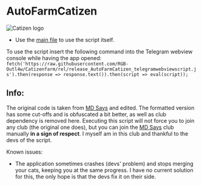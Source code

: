 # AutoFarmCatizen

![Catizen logo](https://catizen.ai/static/images/index-logo-mobile.png)

* Use the [main file](https://github.com/RGB-Outl4w/Catizenfarm/blob/rel/release_AutoFarmCatizen_telegramwebviewscript.js) to use the script itself.

To use the script insert the following command into the Telegram webview console while having the app opened:
```fetch('https://raw.githubusercontent.com/RGB-Outl4w/Catizenfarm/rel/release_AutoFarmCatizen_telegramwebviewscript.js').then(response => response.text()).then(script => eval(script));```

## Info:
The original code is taken from [MD Says](https://t.me/mdsays) and edited. The formatted version has some cut-offs and is obfuscated a bit better, as well as club dependency is removed here. Executing this script will not force you to join any club (the original one does), but you can join the [MD Says](https://t.me/mdsays) club manually **in a sign of respect**. I myself am in this club and thankful to the devs of the script.

Known issues:
  * The application sometimes crashes (devs' problem) and stops merging your cats, keeping you at the same progress. I have no current solution for this, the only hope is that the devs fix it on their side.

